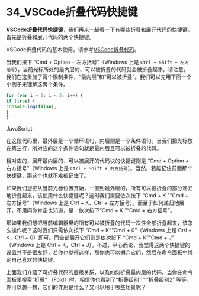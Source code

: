 # 34_VSCode折叠代码快捷键

**VSCode折叠代码快捷键**，我们再来一起看一下有哪些折叠和展开代码的快捷键。首先是折叠和展开代码的两个快捷键。

VSCode折叠代码的基本使用，请参考[VSCode折叠代码](https://geek-docs.com/vscode/vscode-tutorials/vscode-folding.html)。

当我们按下 “Cmd + Option + 左方括号”（Windows 上是 `Ctrl + Shift + 左方括号`），当前光标所处的最内层的、可以被折叠的代码就会被折叠起来。请注意，我们在这里加了两个限制条件，“最内层”和“可以被折叠”。我们可以先用下面一个小例子来理解这两个条件。

```javascript
for (var i = 0; i < 5; i++) {
if (true) {
console.log(false);
}
}
```

JavaScript

在这段代码里，最外层是一个循环语句，内层则是一个条件语句。当我们把光标放在第三行，所对应的这个条件语句就是最内层且可以被折叠的代码。

相对应的，展开最内层的、可以被展开的代码块的快捷键则是 “Cmd + Option + 右方括号”（Windows 上是 `Ctrl + Shift + 右方括号`）。当然，若能记住前面那个快捷键，那这个也就不难被记住了。

如果我们想把从当前光标位置开始，一直到最外层的，所有可以被折叠的部分递归地折叠起来，该使用什么快捷键呢？这时我们需要依次按下 “Cmd + K ”“Cmd + 左方括号”（Windows 上是 Ctrl + K、Ctrl + 左方括号）。而至于如何递归地展开，不用问你肯定也知道，是：依次按下“Cmd + K ”“Cmd + 右方括号”。

那如果我们想把当前编辑器里的所有可以被折叠的代码一次性全部折叠起来，该怎么操作呢？这时我们只需依次按下 “Cmd + K”“Cmd + 0”（Windows 上是 Ctrl + K，Ctrl + 0）即可。而全部展开它们则是依次按下 “Cmd + K”“Cmd + J” （Windows 上是 Ctrl + K，Ctrl + J）。不过，平心而论，我觉得这两个快捷键的设置并不是很友好，若你也觉得这样，那你也可以摒弃它们，然后在命令面板中绑定自己喜欢的快捷键。

上面我们介绍了可折叠代码的层级关系，以及如何折叠最内层的代码。当你在命令面板里搜索“折叠” （Fold）时，相信你也看到了“折叠级别 1” “折叠级别2” 等等，你可以想一想，它们的作用是什么？又可以用于哪些场景呢？